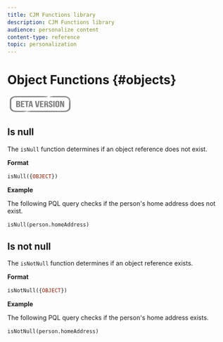 ```yaml
---
title: CJM Functions library
description: CJM Functions library
audience: personalize content
content-type: reference
topic: personalization
---
```

# Object Functions {#objects}

![](../../assets/do-not-localize/badge.png)

## Is null

The `isNull` function determines if an object reference does not exist.

**Format**

```sql
isNull({OBJECT})
```

**Example**

The following PQL query checks if the person's home address does not exist.

```sql
isNull(person.homeAddress)
```

## Is not null

The `isNotNull` function determines if an object reference exists.

**Format**

```sql
isNotNull({OBJECT})
```

**Example**

The following PQL query checks if the person's home address exists.

```sql
isNotNull(person.homeAddress)
```
